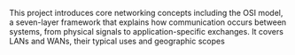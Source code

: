 This project introduces core networking concepts including the OSI model, a seven-layer framework that explains how communication occurs between systems, from physical signals to application-specific exchanges. It covers LANs and WANs, their typical uses and geographic scopes
